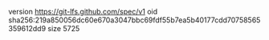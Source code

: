 version https://git-lfs.github.com/spec/v1
oid sha256:219a850056dc60e670a3047bbc69fdf55b7ea5b40177cdd70758565359612dd9
size 5725
